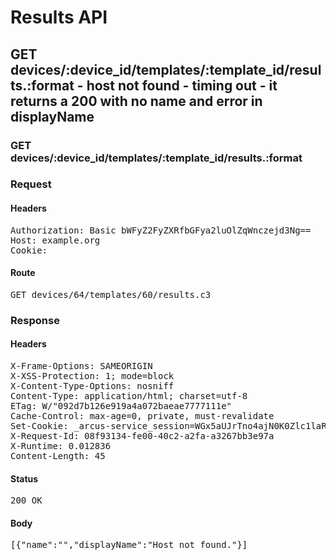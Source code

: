 # Results API

## GET devices/:device_id/templates/:template_id/results.:format - host not found - timing out - it returns a 200 with no name and error in displayName

### GET devices/:device_id/templates/:template_id/results.:format
### Request

#### Headers

<pre>Authorization: Basic bWFyZ2FyZXRfbGFya2luOlZqWnczejd3Ng==
Host: example.org
Cookie: </pre>

#### Route

<pre>GET devices/64/templates/60/results.c3</pre>

### Response

#### Headers

<pre>X-Frame-Options: SAMEORIGIN
X-XSS-Protection: 1; mode=block
X-Content-Type-Options: nosniff
Content-Type: application/html; charset=utf-8
ETag: W/&quot;092d7b126e919a4a072baeae7777111e&quot;
Cache-Control: max-age=0, private, must-revalidate
Set-Cookie: _arcus-service_session=WGx5aUJrTno4ajN0K0Zlc1laRVp1YVBodm9LNzZoNlBKK2tiVjdtaHhTTmJkWFBSM0RENEJFY2dVNDhVeXUyRXVHTUYvc2xYb3pUNGtveXdkZnpLS2c9PS0tdmRoWitMd285VGlQb2JpL216VlZ3dz09--8ba5d9abcf0cf5fd90c72102a2274af614ab4fa8; path=/; HttpOnly
X-Request-Id: 08f93134-fe00-40c2-a2fa-a3267bb3e97a
X-Runtime: 0.012836
Content-Length: 45</pre>

#### Status

<pre>200 OK</pre>

#### Body

<pre>[{"name":"","displayName":"Host not found."}]</pre>
